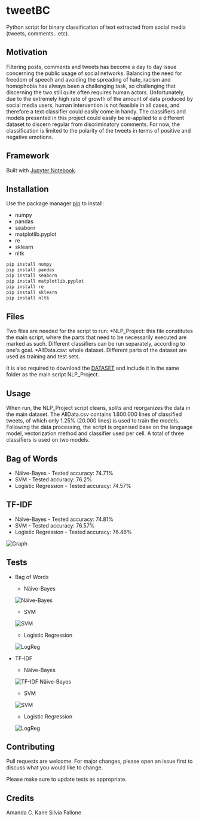 # tweetBC
Python script for binary classification of text extracted from social media (tweets, comments...etc).

## Motivation

Filtering posts, comments and tweets has become a day to day issue concerning the public usage of social networks. Balancing the need for freedom of speech and avoiding the spreading of hate, racism and homophobia has always been a challenging task, so challenging that discerning the two still quite often requires human actors. Unfortunately, due to the extremely high rate of growth of the amount of data produced by social media users, human intervention is not feasible in all cases, and therefore a text classifier could easily come in handy. The classifiers and models presented in this project could easily be re-applied to a different dataset to discern regular from discriminatory comments. For now, the classification is limited to the polarity of the tweets in terms of positive and negative emotions.

## Framework
Built with <a href="https://jupyter.org" target="_blank">Jupyter Notebook</a>.</h4>


## Installation

Use the package manager [pip](https://pip.pypa.io/en/stable/) to install:
* numpy
* pandas
* seaborn
* matplotlib.pyplot
* re
* sklearn
* nltk

```bash
pip install numpy
pip install pandas
pip install seaborn
pip install matplotlib.pyplot
pip install re
pip install sklearn
pip install nltk
```

## Files

Two files are needed for the script to run:
*NLP_Project: this file constitutes the main script, where the parts that need to be necessarily executed are marked as such. Different classifiers can be run separately, according to one's goal.
*AllData.csv: whole dataset. Different parts of the dataset are used as training and test sets.

It is also required to download the [DATASET](https://www.kaggle.com/kazanova/sentiment140) and include it in the same folder as the main script NLP_Project.

## Usage

When run, the NLP_Project script cleans, splits and reorganizes the data in the main dataset. The AllData.csv contains 1.600.000 lines of classified tweets, of which only 1.25% (20.000 lines) is used to train the models.
Following the data processing, the script is organised base on the language model, vectorization method and classifier used per cell. A total of three classifiers is used on two models.

## Bag of Words
* Näive-Bayes - Tested accuracy: 74.71%
* SVM - Tested accuracy: 76.2%
* Logistic Regression - Tested accuracy: 74.57%
## TF-IDF
* Näive-Bayes - Tested accuracy: 74.81%
* SVM - Tested accuracy: 76.57%
* Logistic Regression - Tested accuracy: 76.46%

![Graph](https://github.com/Feynlady/tweetBC/blob/master/Test_pictures/Graph_tweetBC.PNG)

## Tests
* Bag of Words

  * Näive-Bayes
  
  ![Näive-Bayes](https://github.com/Feynlady/tweetBC/blob/master/Test_pictures/Näive_Bayes.png)
  
  * SVM
  
  ![SVM](https://github.com/Feynlady/tweetBC/blob/master/Test_pictures/SVM.png)
  
  * Logistic Regression
  
  ![LogReg](https://github.com/Feynlady/tweetBC/blob/master/Test_pictures/LogReg.png)
  
* TF-IDF

   * Näive-Bayes
   
   ![TF-IDF Näive-Bayes](https://github.com/Feynlady/tweetBC/blob/master/Test_pictures/TFIDF_Näive_Bayes.png)
   
   * SVM
   
   ![SVM](https://github.com/Feynlady/tweetBC/blob/master/Test_pictures/TFIDF_SVM.png)
   
   * Logistic Regression
   
   ![LogReg](https://github.com/Feynlady/tweetBC/blob/master/Test_pictures/TFIDF_LogReg.png)

## Contributing
Pull requests are welcome. For major changes, please open an issue first to discuss what you would like to change.

Please make sure to update tests as appropriate.

## Credits
Amanda C. Kane
Silvia Fallone

